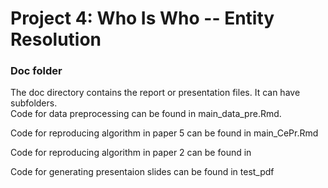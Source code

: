 # Project 4: Who Is Who -- Entity Resolution

### Doc folder

The doc directory contains the report or presentation files. It can have subfolders.  
Code for data preprocessing can be found in main_data_pre.Rmd.   

Code for reproducing algorithm in paper 5 can be found in main_CePr.Rmd   

Code for reproducing algorithm in paper 2 can be found in   

Code for generating presentaion slides can be found in test_pdf   

